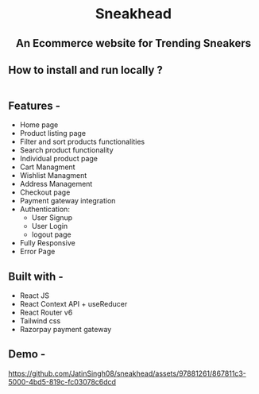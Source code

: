 <div align="center"> 
 
# Sneakhead
## An Ecommerce website for Trending Sneakers
</div>

## **How to install and run locally ?**

```

```
## **Features -**

- Home page
- Product listing page
- Filter and sort products functionalities
- Search product functionality
- Individual product page
- Cart Managment
- Wishlist Managment
- Address Management
- Checkout page
- Payment gateway integration
- Authentication:
  - User Signup
  - User Login
  - logout page
 - Fully Responsive
 - Error Page

## **Built with -**

- React JS
- React Context API + useReducer
- React Router v6
- Tailwind css
- Razorpay payment gateway

## **Demo -**

https://github.com/JatinSingh08/sneakhead/assets/97881261/867811c3-5000-4bd5-819c-fc03078c6dcd



